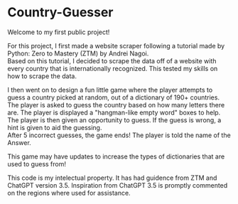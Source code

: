 # Country-Guesser
Welcome to my first public project!  

For this project, I first made a website scraper following a tutorial made by Python: Zero to Mastery (ZTM) by Andrei Nagoi.  
Based on this tutorial, I decided to scrape the data off of a website with every country that is internationally recognized.
This tested my skills on how to scrape the data.

I then went on to design a fun little game where the player attempts to guess a country picked at random, out of a dictionary of 190+ countries.
The player is asked to guess the country based on how many letters there are.  The player is displayed a "hangman-like empty word" boxes to help.
The player is then given an opportunity to guess.  If the guess is wrong, a hint is given to aid the guessing.  
After 5 incorrect guesses, the game ends! The player is told the name of the Answer.

This game may have updates to increase the types of dictionaries that are used to guess from!

This code is my intelectual property.  It has had guidence from ZTM and ChatGPT version 3.5.  Inspiration from ChatGPT 3.5 is promptly commented on the regions where used for assistance.  
